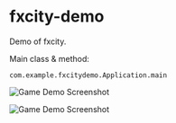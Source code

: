 # fxcity-demo

Demo of fxcity.

Main class & method: 
```text
com.example.fxcitydemo.Application.main
```  

![Game Demo Screenshot](https://github.com/chengenzhao/fxcity-demo/assets/5525436/70be792b-d454-4613-8280-60ca8e9c6335)

![Game Demo Screenshot](https://github.com/chengenzhao/fxcity-demo/assets/5525436/8b0b050b-415a-4d7a-b858-19c3ff0b2621)